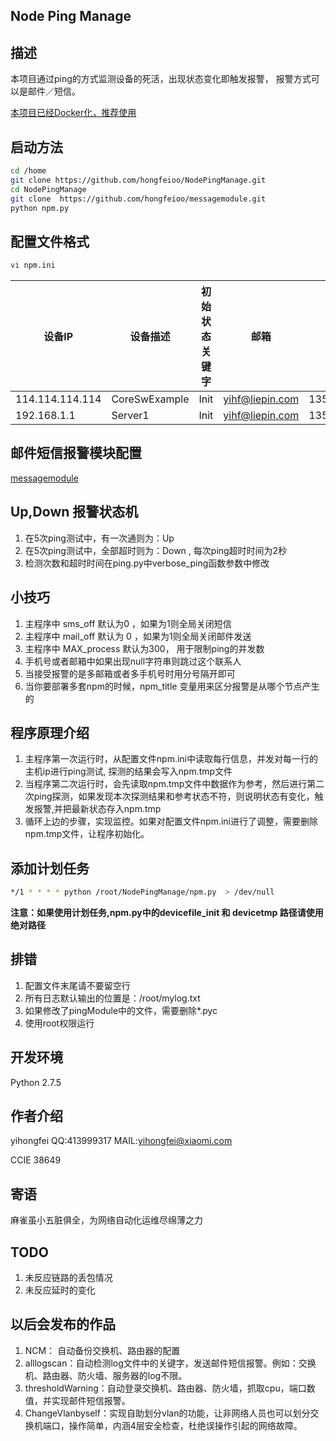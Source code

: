 Node Ping Manage
---------------------

描述
------------
本项目通过ping的方式监测设备的死活，出现状态变化即触发报警， 报警方式可以是邮件／短信。</p>
[本项目已经Docker化，推荐使用](https://github.com/hongfeioo/npmdocker)

启动方法
----------------
```bash
cd /home
git clone https://github.com/hongfeioo/NodePingManage.git
cd NodePingManage
git clone  https://github.com/hongfeioo/messagemodule.git
python npm.py
```


配置文件格式
-----------------------
```bash
vi npm.ini 
```
| 设备IP | 设备描述|初始状态关键字|邮箱|手机号|
|-----|------|----|----|----|
|114.114.114.114|CoreSwExample|Init|yihf@liepin.com|13521161889
|192.168.1.1|Server1|Init|yihf@liepin.com|13521161889


邮件短信报警模块配置
---------------------------
[messagemodule](https://github.com/hongfeioo/messagemodule#%E9%82%AE%E7%AE%B1%E6%89%8B%E6%9C%BA%E5%8F%B7%E7%9F%AD%E4%BF%A1%E9%80%9A%E9%81%93%E9%85%8D%E7%BD%AE)</p>



Up,Down 报警状态机
--------------
1.  在5次ping测试中，有一次通则为：Up 
2.  在5次ping测试中，全部超时则为：Down , 每次ping超时时间为2秒
3.  检测次数和超时时间在ping.py中verbose_ping函数参数中修改



小技巧
-----------
1.   主程序中  sms_off 默认为0 ，如果为1则全局关闭短信
2.   主程序中  mail_off 默认为 0 ，如果为1则全局关闭邮件发送 
3.   主程序中  MAX_process 默认为300， 用于限制ping的并发数 
4.   手机号或者邮箱中如果出现null字符串则跳过这个联系人
5.   当接受报警的是多邮箱或者多手机号时用分号隔开即可
6.   当你要部署多套npm的时候，npm_title 变量用来区分报警是从哪个节点产生的

程序原理介绍
---------
1.  主程序第一次运行时，从配置文件npm.ini中读取每行信息，并发对每一行的主机ip进行ping测试, 探测的结果会写入npm.tmp文件
2.  当程序第二次运行时，会先读取npm.tmp文件中数据作为参考，然后进行第二次ping探测，如果发现本次探测结果和参考状态不符，则说明状态有变化，触发报警,并把最新状态存入npm.tmp
3.  循环上边的步骤，实现监控。如果对配置文件npm.ini进行了调整，需要删除npm.tmp文件，让程序初始化。



添加计划任务
---------------
```bash
*/1 * * * * python /root/NodePingManage/npm.py  > /dev/null
```
**注意：如果使用计划任务,npm.py中的devicefile_init 和 devicetmp 路径请使用绝对路径**

排错 
------
1.   配置文件末尾请不要留空行
2.   所有日志默认输出的位置是：/root/mylog.txt 
3.   如果修改了pingModule中的文件，需要删除*.pyc 
4.   使用root权限运行

开发环境
--------
Python 2.7.5 

作者介绍
----------
yihongfei  QQ:413999317   MAIL:yihongfei@xiaomi.com

CCIE 38649


寄语
------
麻雀虽小五脏俱全，为网络自动化运维尽绵薄之力 </p>

TODO
--------
1.  未反应链路的丢包情况
2.  未反应延时的变化


以后会发布的作品
----------
1. NCM： 自动备份交换机、路由器的配置
3. alllogscan：自动检测log文件中的关键字，发送邮件短信报警。例如：交换机、路由器、防火墙、服务器的log不限。
4. thresholdWarning：自动登录交换机、路由器、防火墙，抓取cpu，端口数值，并实现邮件短信报警。
5. ChangeVlanbyself：实现自助划分vlan的功能，让非网络人员也可以划分交换机端口，操作简单，内涵4层安全检查，杜绝误操作引起的网络故障。

